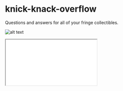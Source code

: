 # knick-knack-overflow
Questions and answers for all of your fringe collectibles.

![alt text](https://covetly-prod-images.azureedge.net/9f4c6bcf-d02e-4fe6-bfde-44578c7a4c16-400x400.png)
<iframe width=“560” height=“315" src=‘https://dbdiagram.io/embed/618c5be202cf5d186b504aec’> </iframe>
